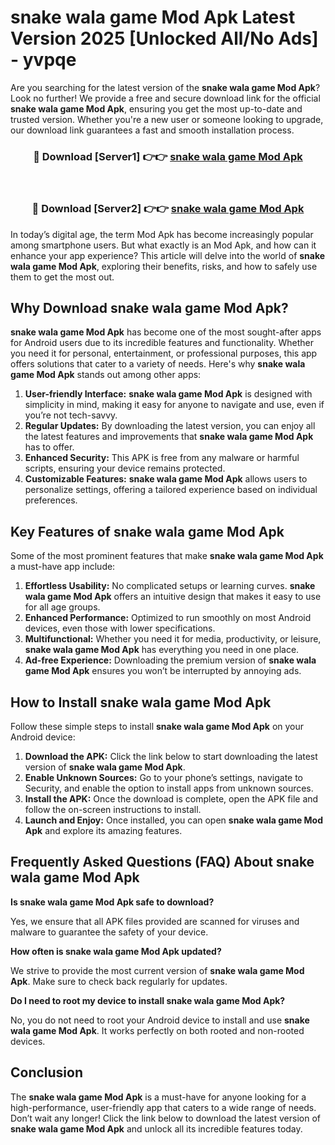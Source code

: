 # snake wala game Mod Apk Latest Version 2025 [Unlocked All/No Ads] - yvpqe

Are you searching for the latest version of the **snake wala game Mod Apk**? Look no further! We provide a free and secure download link for the official **snake wala game Mod Apk**, ensuring you get the most up-to-date and trusted version. Whether you're a new user or someone looking to upgrade, our download link guarantees a fast and smooth installation process.

<div align="center">
<h3>🔴 Download [Server1] 👉👉 <a href="https://apk-comot.site?title=snake_wala_game">snake wala game Mod Apk</a></h3><br>
<h3>🔴 Download [Server2] 👉👉 <a href="https://apk-comot.site?title=snake_wala_game">snake wala game Mod Apk</a></h3>
</div>

In today’s digital age, the term Mod Apk has become increasingly popular among smartphone users. But what exactly is an Mod Apk, and how can it enhance your app experience? This article will delve into the world of **snake wala game Mod Apk**, exploring their benefits, risks, and how to safely use them to get the most out.

## Why Download snake wala game Mod Apk?

**snake wala game Mod Apk** has become one of the most sought-after apps for Android users due to its incredible features and functionality. Whether you need it for personal, entertainment, or professional purposes, this app offers solutions that cater to a variety of needs. Here's why **snake wala game Mod Apk** stands out among other apps:

1. **User-friendly Interface:** **snake wala game Mod Apk** is designed with simplicity in mind, making it easy for anyone to navigate and use, even if you’re not tech-savvy.
2. **Regular Updates:** By downloading the latest version, you can enjoy all the latest features and improvements that **snake wala game Mod Apk** has to offer.
3. **Enhanced Security:** This APK is free from any malware or harmful scripts, ensuring your device remains protected.
4. **Customizable Features:** **snake wala game Mod Apk** allows users to personalize settings, offering a tailored experience based on individual preferences.

## Key Features of snake wala game Mod Apk

Some of the most prominent features that make **snake wala game Mod Apk** a must-have app include:

1. **Effortless Usability:** No complicated setups or learning curves. **snake wala game Mod Apk** offers an intuitive design that makes it easy to use for all age groups.
2. **Enhanced Performance:** Optimized to run smoothly on most Android devices, even those with lower specifications.
3. **Multifunctional:** Whether you need it for media, productivity, or leisure, **snake wala game Mod Apk** has everything you need in one place.
4. **Ad-free Experience:** Downloading the premium version of **snake wala game Mod Apk** ensures you won’t be interrupted by annoying ads.

## How to Install snake wala game Mod Apk

Follow these simple steps to install **snake wala game Mod Apk** on your Android device:

1. **Download the APK:** Click the link below to start downloading the latest version of **snake wala game Mod Apk**.
2. **Enable Unknown Sources:** Go to your phone’s settings, navigate to Security, and enable the option to install apps from unknown sources.
3. **Install the APK:** Once the download is complete, open the APK file and follow the on-screen instructions to install.
4. **Launch and Enjoy:** Once installed, you can open **snake wala game Mod Apk** and explore its amazing features.

## Frequently Asked Questions (FAQ) About snake wala game Mod Apk

**Is snake wala game Mod Apk safe to download?**

Yes, we ensure that all APK files provided are scanned for viruses and malware to guarantee the safety of your device.

**How often is snake wala game Mod Apk updated?**

We strive to provide the most current version of **snake wala game Mod Apk**. Make sure to check back regularly for updates.

**Do I need to root my device to install snake wala game Mod Apk?**

No, you do not need to root your Android device to install and use **snake wala game Mod Apk**. It works perfectly on both rooted and non-rooted devices.

## Conclusion

The **snake wala game Mod Apk** is a must-have for anyone looking for a high-performance, user-friendly app that caters to a wide range of needs. Don’t wait any longer! Click the link below to download the latest version of **snake wala game Mod Apk** and unlock all its incredible features today.

